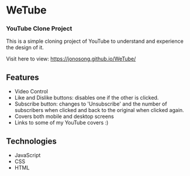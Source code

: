 # WeTube

### YouTube Clone Project

This is a simple cloning project of YouTube to understand and experience the design of it.

Visit here to view: https://jonosong.github.io/WeTube/

## Features
- Video Control
- Like and Dislike buttons: disables one if the other is clicked.
- Subscribe button: changes to 'Unsubscribe' and the number of subscribers when clicked and back to the original when clicked again.
- Covers both mobile and desktop screens
- Links to some of my YouTube covers :)

## Technologies

- JavaScript
- CSS
- HTML

